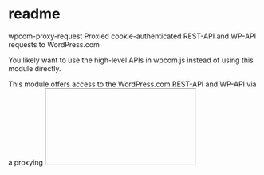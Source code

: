 # readme


wpcom-proxy-request
Proxied cookie-authenticated REST-API and WP-API requests to WordPress.com

You likely want to use the high-level APIs in wpcom.js instead of using this module directly.

This module offers access to the WordPress.com REST-API and WP-API via a proxying <iframe> pointing to a special URL that proxies API requests on the host page's behalf.

It is intended to be used in the browser (client-side) via a bundler like browserify or webpack.

Installation
Install wpcom-proxy-request using npm:

npm install wpcom-proxy-request
Example
// Import wpcom-proxy-request handler
import proxy from 'wpcom-proxy-request';

proxy( { path: '/me' }, function ( err, body, headers ) {
	if ( err ) {
		throw err;
	}

	const div = document.createElement( 'div' );
	div.innerHTML = 'Your WordPress.com "username" is: <b>@' + res.username + '</b>';
	document.body.appendChild( div );
} );
Running tests
Compile and watch client-test application

make watch-test-app
Run server

make run-test-app
Open a tab pointing to http://calypso.localhost:3001/

License
MIT – Copyright Automattic 2014

Keywords
browserwpcomwordpressrestapicookie
Install
npm i wpcom-proxy-request

Repository
github.com/Automattic/wp-calypso

Homepage
github.com/Automattic/wp-calypso

Weekly Downloads
270

Version
6.0.0

License
MIT

Unpacked Size
36.3 kB

Total Files
7

Issues
4098

Pull Requests
453

Last publish
2 years ago

Collaborators

